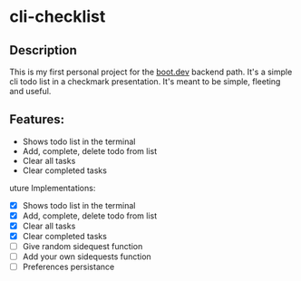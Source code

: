 # cli-checklist
## Description
This is my first personal project for the [boot.dev](https://www.boot.dev) backend path.
It's a simple cli todo list in a checkmark presentation.
It's meant to be simple, fleeting and useful.
## Features:
- Shows todo list in the terminal
- Add, complete, delete todo from list
- Clear all tasks
- Clear completed tasks

uture Implementations:
- [x] Shows todo list in the terminal
- [x] Add, complete, delete todo from list
- [x] Clear all tasks
- [x] Clear completed tasks
- [ ] Give random sidequest function
- [ ] Add your own sidequests function
- [ ] Preferences persistance

